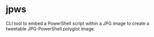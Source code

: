 # jpws
CLI tool to embed a PowerShell script within a JPG image to create a tweetable JPG-PowerShell polyglot image.
